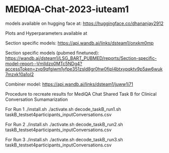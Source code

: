 # MEDIQA-Chat-2023-iuteam1

models available on hugging face at: https://huggingface.co/dhananjay2912

Plots and Hyperparameters available at

Section specific models:
https://api.wandb.ai/links/dsteam1/onxkm0mp

Section specific models (pubmed finetuned):
https://wandb.ai/dsteam1/LSG_BART_PUBMED/reports/Section-specific-model-report--Vmlldzo0MTc5NDg4?accessToken=zvp9qfgjwm1yfpe351zsld8gr0hw0fjpl4btxypqktv9p5aw6wuk7mzxk10a1ol2

Combiner model:
https://api.wandb.ai/links/dsteam1/juww1i71

Procedure to recreate results for MediQA Chat Shared Task B for Clinical Conversation Sumamarization

For Run 1
./install.sh
./activate.sh
decode_taskB_run1.sh taskB_testset4participants_inputConversations.csv

For Run 2
./install.sh
./activate.sh
decode_taskB_run2.sh taskB_testset4participants_inputConversations.csv

For Run 3
./install.sh
./activate.sh
decode_taskB_run3.sh taskB_testset4participants_inputConversations.csv
